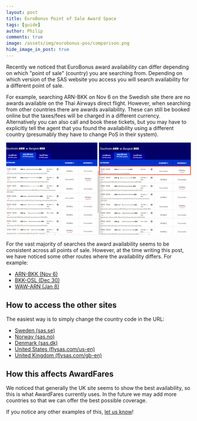 ```yaml
---
layout: post
title: EuroBonus Point of Sale Award Space
tags: [guide]
author: Philip
comments: true
image: /assets/img/eurobonus-pos/comparison.png
hide_image_in_post: true
---
```


Recently we noticed that EuroBonus award availability can differ depending on which "point of sale" (country) you are searching from. Depending on which version of the SAS website you access you will search availability for a different point of sale.

For example, searching ARN-BKK on Nov 6 on the Swedish site there are no awards available on the Thai Airways direct flight. However, when searching from other countries there are awards availability. These can still be booked online but the taxes/fees will be charged in a different currency. Alternatively you can also call and book these tickets, but you may have to explicitly tell the agent that you found the availability using a different country (presumably they have to change PoS in their system).

[<img src="/assets/img/eurobonus-pos/comparison.png" class="" />](https://awardfares.com/search?ARN.BKK.2019-11-06)

For the vast majority of searches the award availability seems to be consistent across all points of sale. However, at the time writing this post, we have noticed some other routes where the availability differs. For example:

- [ARN-BKK (Nov 6)](https://awardfares.com/search?ARN.BKK.2019-11-06)
- [BKK-OSL (Dec 30)](https://awardfares.com/search?BKK.OSL.2019-12-30)
- [WAW-ARN (Jan 8)](https://awardfares.com/search?WAW.ARN.2020-01-08)

## How to access the other sites
The easiest way is to simply change the country code in the URL:

- [Sweden (sas.se)](https://www.flysas.com/se-en/book/flights?search=OW_ARN-BKK-20191106_a1c0i0y0&view=upsell&bookingFlow=star&origin=eurobonus%252Fstar-alliance-award-trips%252F)
- [Norway (sas.no)](https://www.flysas.com/no-en/book/flights?search=OW_ARN-BKK-20191106_a1c0i0y0&view=upsell&bookingFlow=star&origin=eurobonus%252Fstar-alliance-award-trips%252F)
- [Denmark (sas.dk)](https://www.flysas.com/dk-en/book/flights?search=OW_ARN-BKK-20191106_a1c0i0y0&view=upsell&bookingFlow=star&origin=eurobonus%252Fstar-alliance-award-trips%252F)
- [United States (flysas.com/us-en)](https://www.flysas.com/us-en/book/flights?search=OW_ARN-BKK-20191106_a1c0i0y0&view=upsell&bookingFlow=star&origin=eurobonus%252Fstar-alliance-award-trips%252F)
- [United Kingdom (flysas.com/gb-en)](https://www.flysas.com/gb-en/book/flights?search=OW_ARN-BKK-20191106_a1c0i0y0&view=upsell&bookingFlow=star&origin=eurobonus%252Fstar-alliance-award-trips%252F)

## How this affects AwardFares
We noticed that generally the UK site seems to show the best availability, so this is what AwardFares currently uses. In the future we may add more countries so that we can offer the best possible coverage.

If you notice any other examples of this, [let us know](https://awardfares.com/help)!
